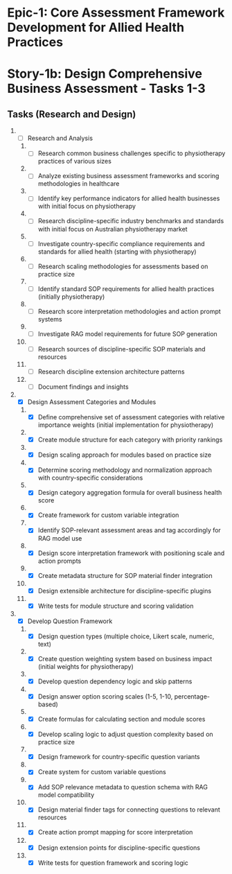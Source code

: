  # Epic-1: Core Assessment Framework Development for Allied Health Practices
# Story-1b: Design Comprehensive Business Assessment - Tasks 1-3

## Tasks (Research and Design)

1. - [ ] Research and Analysis
   1. - [ ] Research common business challenges specific to physiotherapy practices of various sizes
   2. - [ ] Analyze existing business assessment frameworks and scoring methodologies in healthcare
   3. - [ ] Identify key performance indicators for allied health businesses with initial focus on physiotherapy
   4. - [ ] Research discipline-specific industry benchmarks and standards with initial focus on Australian physiotherapy market
   5. - [ ] Investigate country-specific compliance requirements and standards for allied health (starting with physiotherapy)
   6. - [ ] Research scaling methodologies for assessments based on practice size
   7. - [ ] Identify standard SOP requirements for allied health practices (initially physiotherapy)
   8. - [ ] Research score interpretation methodologies and action prompt systems
   9. - [ ] Investigate RAG model requirements for future SOP generation
   10. - [ ] Research sources of discipline-specific SOP materials and resources
   11. - [ ] Research discipline extension architecture patterns
   12. - [ ] Document findings and insights

2. - [x] Design Assessment Categories and Modules
   1. - [x] Define comprehensive set of assessment categories with relative importance weights (initial implementation for physiotherapy)
   2. - [x] Create module structure for each category with priority rankings
   3. - [x] Design scaling approach for modules based on practice size
   4. - [x] Determine scoring methodology and normalization approach with country-specific considerations
   5. - [x] Design category aggregation formula for overall business health score
   6. - [x] Create framework for custom variable integration
   7. - [x] Identify SOP-relevant assessment areas and tag accordingly for RAG model use
   8. - [x] Design score interpretation framework with positioning scale and action prompts
   9. - [x] Create metadata structure for SOP material finder integration
   10. - [x] Design extensible architecture for discipline-specific plugins
   11. - [x] Write tests for module structure and scoring validation

3. - [x] Develop Question Framework
   1. - [x] Design question types (multiple choice, Likert scale, numeric, text)
   2. - [x] Create question weighting system based on business impact (initial weights for physiotherapy)
   3. - [x] Develop question dependency logic and skip patterns
   4. - [x] Design answer option scoring scales (1-5, 1-10, percentage-based)
   5. - [x] Create formulas for calculating section and module scores
   6. - [x] Develop scaling logic to adjust question complexity based on practice size
   7. - [x] Design framework for country-specific question variants
   8. - [x] Create system for custom variable questions
   9. - [x] Add SOP relevance metadata to question schema with RAG model compatibility
   10. - [x] Design material finder tags for connecting questions to relevant resources
   11. - [x] Create action prompt mapping for score interpretation
   12. - [x] Design extension points for discipline-specific questions
   13. - [x] Write tests for question framework and scoring logic